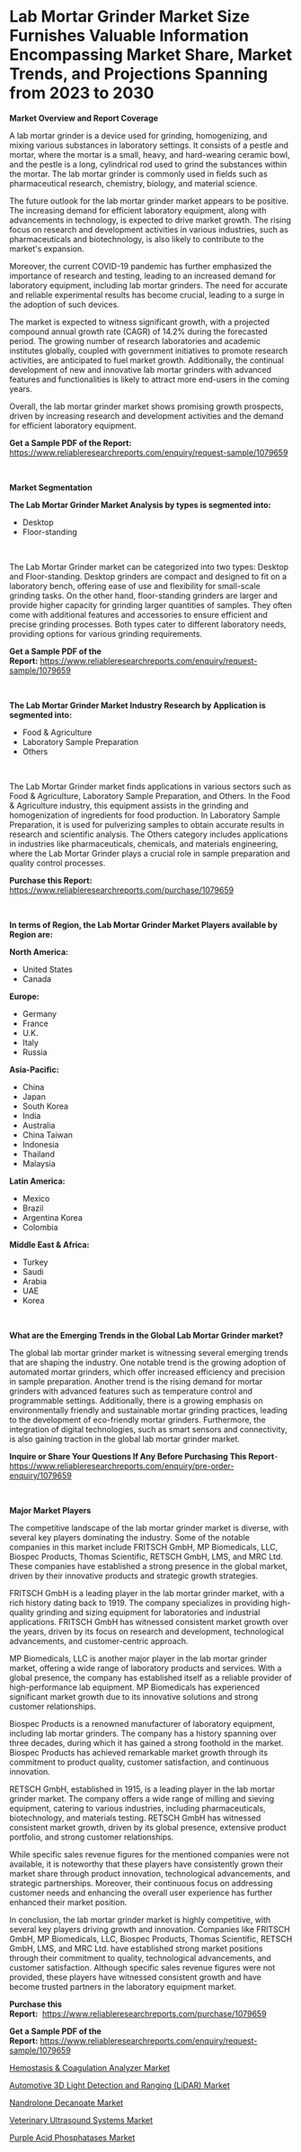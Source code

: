 <p><h1>Lab Mortar Grinder Market Size Furnishes Valuable Information Encompassing Market Share, Market Trends, and Projections Spanning from 2023 to 2030</h1></p><p><strong>Market Overview and Report Coverage</strong></p>
<p><p>A lab mortar grinder is a device used for grinding, homogenizing, and mixing various substances in laboratory settings. It consists of a pestle and mortar, where the mortar is a small, heavy, and hard-wearing ceramic bowl, and the pestle is a long, cylindrical rod used to grind the substances within the mortar. The lab mortar grinder is commonly used in fields such as pharmaceutical research, chemistry, biology, and material science.</p><p>The future outlook for the lab mortar grinder market appears to be positive. The increasing demand for efficient laboratory equipment, along with advancements in technology, is expected to drive market growth. The rising focus on research and development activities in various industries, such as pharmaceuticals and biotechnology, is also likely to contribute to the market's expansion.</p><p>Moreover, the current COVID-19 pandemic has further emphasized the importance of research and testing, leading to an increased demand for laboratory equipment, including lab mortar grinders. The need for accurate and reliable experimental results has become crucial, leading to a surge in the adoption of such devices.</p><p>The market is expected to witness significant growth, with a projected compound annual growth rate (CAGR) of 14.2% during the forecasted period. The growing number of research laboratories and academic institutes globally, coupled with government initiatives to promote research activities, are anticipated to fuel market growth. Additionally, the continual development of new and innovative lab mortar grinders with advanced features and functionalities is likely to attract more end-users in the coming years.</p><p>Overall, the lab mortar grinder market shows promising growth prospects, driven by increasing research and development activities and the demand for efficient laboratory equipment.</p></p>
<p><strong>Get a Sample PDF of the Report:</strong> <a href="https://www.reliableresearchreports.com/enquiry/request-sample/1079659">https://www.reliableresearchreports.com/enquiry/request-sample/1079659</a></p>
<p>&nbsp;</p>
<p><strong>Market Segmentation</strong></p>
<p><strong>The Lab Mortar Grinder Market Analysis by types is segmented into:</strong></p>
<p><ul><li>Desktop</li><li>Floor-standing</li></ul></p>
<p>&nbsp;</p>
<p><p>The Lab Mortar Grinder market can be categorized into two types: Desktop and Floor-standing. Desktop grinders are compact and designed to fit on a laboratory bench, offering ease of use and flexibility for small-scale grinding tasks. On the other hand, floor-standing grinders are larger and provide higher capacity for grinding larger quantities of samples. They often come with additional features and accessories to ensure efficient and precise grinding processes. Both types cater to different laboratory needs, providing options for various grinding requirements.</p></p>
<p><strong>Get a Sample PDF of the Report:</strong>&nbsp;<a href="https://www.reliableresearchreports.com/enquiry/request-sample/1079659">https://www.reliableresearchreports.com/enquiry/request-sample/1079659</a></p>
<p>&nbsp;</p>
<p><strong>The Lab Mortar Grinder Market Industry Research by Application is segmented into:</strong></p>
<p><ul><li>Food & Agriculture</li><li>Laboratory Sample Preparation</li><li>Others</li></ul></p>
<p>&nbsp;</p>
<p><p>The Lab Mortar Grinder market finds applications in various sectors such as Food & Agriculture, Laboratory Sample Preparation, and Others. In the Food & Agriculture industry, this equipment assists in the grinding and homogenization of ingredients for food production. In Laboratory Sample Preparation, it is used for pulverizing samples to obtain accurate results in research and scientific analysis. The Others category includes applications in industries like pharmaceuticals, chemicals, and materials engineering, where the Lab Mortar Grinder plays a crucial role in sample preparation and quality control processes.</p></p>
<p><strong>Purchase this Report:</strong>&nbsp; <a href="https://www.reliableresearchreports.com/purchase/1079659">https://www.reliableresearchreports.com/purchase/1079659</a></p>
<p>&nbsp;</p>
<p><strong>In terms of Region, the Lab Mortar Grinder Market Players available by Region are:</strong></p>
<p>
    <p> <strong> North America: </strong>
        <ul>
            <li>United States</li>
            <li>Canada</li>
        </ul>
        </p> 
    <p> <strong> Europe: </strong>
        <ul>
            <li>Germany</li>
            <li>France</li>
            <li>U.K.</li>
            <li>Italy</li>
            <li>Russia</li>
        </ul>
        </p> 
    <p> <strong> Asia-Pacific: </strong>
        <ul>
            <li>China</li>
            <li>Japan</li>
            <li>South Korea</li>
            <li>India</li>
            <li>Australia</li>
            <li>China Taiwan</li>
            <li>Indonesia</li>
            <li>Thailand</li>
            <li>Malaysia</li>
        </ul>
        </p> 
    <p> <strong> Latin America: </strong>
        <ul>
            <li>Mexico</li>
            <li>Brazil</li>
            <li>Argentina Korea</li>
            <li>Colombia</li>
        </ul>
        </p> 
    <p> <strong> Middle East & Africa: </strong>
        <ul>
            <li>Turkey</li>
            <li>Saudi</li>
            <li>Arabia</li>
            <li>UAE</li>
            <li>Korea</li>
        </ul>
    </p>
    </p>
<p>&nbsp;</p>
<p><strong>What are the Emerging Trends in the Global Lab Mortar Grinder market?</strong></p>
<p><p>The global lab mortar grinder market is witnessing several emerging trends that are shaping the industry. One notable trend is the growing adoption of automated mortar grinders, which offer increased efficiency and precision in sample preparation. Another trend is the rising demand for mortar grinders with advanced features such as temperature control and programmable settings. Additionally, there is a growing emphasis on environmentally friendly and sustainable mortar grinding practices, leading to the development of eco-friendly mortar grinders. Furthermore, the integration of digital technologies, such as smart sensors and connectivity, is also gaining traction in the global lab mortar grinder market.</p></p>
<p><strong>Inquire or Share Your Questions If Any Before Purchasing This Report</strong>- <a href="https://www.reliableresearchreports.com/enquiry/pre-order-enquiry/1079659">https://www.reliableresearchreports.com/enquiry/pre-order-enquiry/1079659</a></p>
<p>&nbsp;</p>
<p><strong>Major Market Players</strong></p>
<p><p>The competitive landscape of the lab mortar grinder market is diverse, with several key players dominating the industry. Some of the notable companies in this market include FRITSCH GmbH, MP Biomedicals, LLC, Biospec Products, Thomas Scientific, RETSCH GmbH, LMS, and MRC Ltd. These companies have established a strong presence in the global market, driven by their innovative products and strategic growth strategies.</p><p>FRITSCH GmbH is a leading player in the lab mortar grinder market, with a rich history dating back to 1919. The company specializes in providing high-quality grinding and sizing equipment for laboratories and industrial applications. FRITSCH GmbH has witnessed consistent market growth over the years, driven by its focus on research and development, technological advancements, and customer-centric approach.</p><p>MP Biomedicals, LLC is another major player in the lab mortar grinder market, offering a wide range of laboratory products and services. With a global presence, the company has established itself as a reliable provider of high-performance lab equipment. MP Biomedicals has experienced significant market growth due to its innovative solutions and strong customer relationships.</p><p>Biospec Products is a renowned manufacturer of laboratory equipment, including lab mortar grinders. The company has a history spanning over three decades, during which it has gained a strong foothold in the market. Biospec Products has achieved remarkable market growth through its commitment to product quality, customer satisfaction, and continuous innovation.</p><p>RETSCH GmbH, established in 1915, is a leading player in the lab mortar grinder market. The company offers a wide range of milling and sieving equipment, catering to various industries, including pharmaceuticals, biotechnology, and materials testing. RETSCH GmbH has witnessed consistent market growth, driven by its global presence, extensive product portfolio, and strong customer relationships.</p><p>While specific sales revenue figures for the mentioned companies were not available, it is noteworthy that these players have consistently grown their market share through product innovation, technological advancements, and strategic partnerships. Moreover, their continuous focus on addressing customer needs and enhancing the overall user experience has further enhanced their market position.</p><p>In conclusion, the lab mortar grinder market is highly competitive, with several key players driving growth and innovation. Companies like FRITSCH GmbH, MP Biomedicals, LLC, Biospec Products, Thomas Scientific, RETSCH GmbH, LMS, and MRC Ltd. have established strong market positions through their commitment to quality, technological advancements, and customer satisfaction. Although specific sales revenue figures were not provided, these players have witnessed consistent growth and have become trusted partners in the laboratory equipment market.</p></p>
<p><strong>Purchase this Report:</strong>&nbsp;&nbsp;<a href="https://www.reliableresearchreports.com/purchase/1079659">https://www.reliableresearchreports.com/purchase/1079659</a></p>
<p></p>
<p><strong>Get a Sample PDF of the Report:</strong>&nbsp;<a href="https://www.reliableresearchreports.com/enquiry/request-sample/1079659">https://www.reliableresearchreports.com/enquiry/request-sample/1079659</a></p>
<p><p><a href="https://github.com/castoriffic/Market-Research-Report-List-1/blob/main/hemostasis-coagulation-analyzer-market.md">Hemostasis & Coagulation Analyzer Market</a></p><p><a href="https://github.com/ashepherd82/Market-Research-Report-List-1/blob/main/automotive-3d-light-detection-and-ranging-lidar-market.md">Automotive 3D Light Detection and Ranging (LiDAR) Market</a></p><p><a href="https://www.linkedin.com/pulse/nandrolone-decanoate-market-size-2023-2030-global-industrial-buwre/">Nandrolone Decanoate Market</a></p><p><a href="https://medium.com/@bhumi.technologiesmumbai/veterinary-ultrasound-systems-market-size-cagr-trends-2024-2030-57073a0223f7">Veterinary Ultrasound Systems Market</a></p><p><a href="https://issuu.com/reportprime-2/docs/purple-acid-phosphatases-market-size-2030.pptx?fr=xKAE9_zU1NQ">Purple Acid Phosphatases Market</a></p></p>